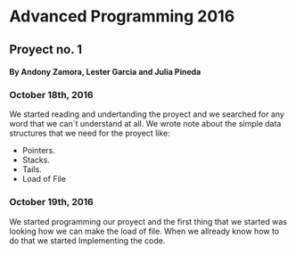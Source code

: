 # Advanced Programming 2016

## Proyect no. 1 

#### By Andony Zamora, Lester Garcia and Julia Pineda

### October 18th, 2016 

We started reading and undertanding the proyect and we searched for any word that we can´t understand at all. 
We wrote note about the simple data structures that we need for the proyect like:
* Pointers.
* Stacks.
* Tails.
* Load of File


### October 19th, 2016

We started programming our proyect and the first thing that we started was looking how we can make the load of file. 
When we allready know how to do that we started Implementing the code. 



